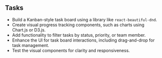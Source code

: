 ## Tasks
- Build a Kanban-style task board using a library like `react-beautiful-dnd`.  
- Create visual progress tracking components, such as charts using Chart.js or D3.js.  
- Add functionality to filter tasks by status, priority, or team member.  
- Enhance the UI for task board interactions, including drag-and-drop for task management.  
- Test the visual components for clarity and responsiveness.  